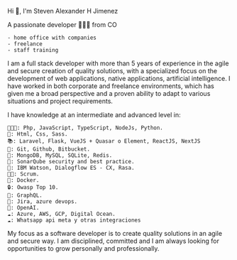 

Hi 👋, I'm Steven Alexander H Jimenez

A passionate developer 👨🏻‍💻 from CO 

    - home office with companies
    - freelance
    - staff training 
    
I am a full stack developer with more than 5 years of experience in the agile and secure creation of quality solutions, with a specialized focus on the development of web applications, native applications, artificial intelligence. I have worked in both corporate and freelance environments, which has given me a broad perspective and a proven ability to adapt to various situations and project requirements.

I have knowledge at an intermediate and advanced level in:

    👨🏻‍💻: Php, JavaScript, TypeScript, NodeJs, Python.
    🔖: Html, Css, Sass.
    📚: Laravel, Flask, VueJS + Quasar o Element, ReactJS, NextJS
    🧰: Git, Github, Bitbucket.
    💾: MongoDB, MySQL, SQLite, Redis.
    🥷: SonarQube security and best practice.
    🤖: IBM Watson, Dialogflow ES - CX, Rasa.
    👨‍🏫: Scrum.
    🫙: Docker.
    🔒: Owasp Top 10.
    💁: GraphQL.
    🧰: Jira, azure devops.
    🤖: OpenAI.
    ☁️: Azure, AWS, GCP, Digital Ocean.
    ☁️: Whatsapp api meta y otras integraciones

My focus as a software developer is to create quality solutions in an agile and secure way. I am disciplined, committed and I am always looking for opportunities to grow personally and professionally.
